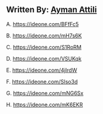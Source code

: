 ## Written By: [Ayman Attili](https://codeforces.com/profile/Ayman_Attili26)

A. https://ideone.com/BFfFc5

B. https://ideone.com/mH7s6K

C. https://ideone.com/S1RoRM

D. https://ideone.com/VSUKqk

E. https://ideone.com/4jIrdW

F. https://ideone.com/SIso3d

G. https://ideone.com/mNG6Sx

H. https://ideone.com/mK6EKR

